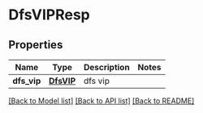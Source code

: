 # DfsVIPResp

## Properties
Name | Type | Description | Notes
------------ | ------------- | ------------- | -------------
**dfs_vip** | [**DfsVIP**](DfsVIP.md) | dfs vip | 

[[Back to Model list]](../README.md#documentation-for-models) [[Back to API list]](../README.md#documentation-for-api-endpoints) [[Back to README]](../README.md)


